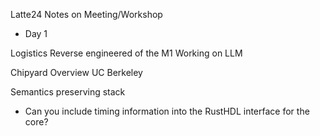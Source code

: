 Latte24 Notes on Meeting/Workshop

- Day 1

Logistics
Reverse engineered of the M1
Working on LLM 

Chipyard Overview 
UC Berkeley 

Semantics preserving stack

- Can you include timing information into the RustHDL interface for the core?
